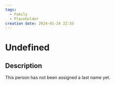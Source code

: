 ```yaml
---
tags:
  - Family
  - Placeholder
creation date: 2024-01-24 22:55
---
```

# Undefined

## Description

This person has not been assigned a last name yet.

